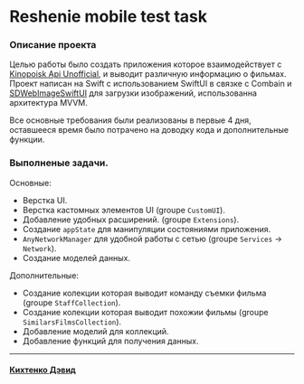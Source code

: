# **Reshenie mobile test task**

### **Описание проекта**
Целью работы было создать приложения которое взаимодействует с [Kinopoisk Api Unofficial](https://kinopoiskapiunofficial.tech), и выводит различную информацию о фильмах.
Проект написан на Swift с использованием SwiftUI  в связке с Combain и [SDWebImageSwiftUI](https://github.com/SDWebImage/SDWebImageSwiftUI) для загрузки изображений, использованна архитектура MVVM.  

Все основные требования были реализованы в первые 4 дня, оставшееся время было потрачено на доводку кода и дополнительные функции.


### **Выполненые задачи.**
Основные:
+  Верстка UI.
+  Верстка кастомных элементов UI (groupe  `CustomUI`).
+  Добавление удобных расширений. (groupe  `Extensions`).
+  Создание `appState` для манипуляции состояниями приложения.
+  `AnyNetworkManager` для удобной работы с сетью (groupe  `Services` -> `Network`).
+  Создание моделей данных. 

Дополнительные:
+  Создание колекции которая выводит команду съемки фильма (groupe `StaffCollection`).
+  Создание колекции которая выводит похожии фильмы  (groupe `SimilarsFilmsCollection`).
+  Добавление моделий для коллекций.
+  Добавление функций для получения данных.
 

______
#### [Кихтенко Дэвид](https://t.me/speshyNaSky) 
